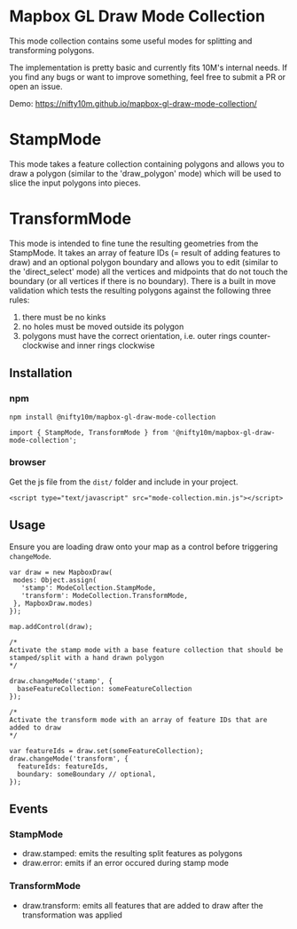 Mapbox GL Draw Mode Collection
==========================

This mode collection contains some useful modes for splitting and transforming polygons.

The implementation is pretty basic and currently fits 10M's internal needs. If you find any bugs or want to improve something, 
feel free to submit a PR or open an issue.

Demo: https://nifty10m.github.io/mapbox-gl-draw-mode-collection/

# StampMode

This mode takes a feature collection containing polygons and allows you to draw a polygon (similar to the 'draw_polygon' mode) which will
 be 
used to slice the input polygons into pieces.

# TransformMode

This mode is intended to fine tune the resulting geometries from the StampMode. It takes an array of feature IDs (= result of adding 
features to draw) and an optional polygon boundary and allows you to edit (similar to the 'direct_select' mode) all the vertices and 
midpoints that do not touch the boundary (or all vertices if there is no boundary). There is a built in move validation which tests the 
resulting polygons against the following three rules:

1. there must be no kinks
2. no holes must be moved outside its polygon
3. polygons must have the correct orientation, i.e. outer rings counter-clockwise and inner rings clockwise

Installation
------------

### npm

```
npm install @nifty10m/mapbox-gl-draw-mode-collection

import { StampMode, TransformMode } from '@nifty10m/mapbox-gl-draw-mode-collection';
```

### browser

Get the js file from the `dist/` folder and include in your project.

```
<script type="text/javascript" src="mode-collection.min.js"></script>
```

## Usage

Ensure you are loading draw onto your map as a control before triggering `changeMode`.

```
var draw = new MapboxDraw(
 modes: Object.assign(
   'stamp': ModeCollection.StampMode,
   'transform': ModeCollection.TransformMode,
 }, MapboxDraw.modes)
});

map.addControl(draw);

/*
Activate the stamp mode with a base feature collection that should be stamped/split with a hand drawn polygon
*/

draw.changeMode('stamp', {
  baseFeatureCollection: someFeatureCollection
});

/*
Activate the transform mode with an array of feature IDs that are added to draw
*/

var featureIds = draw.set(someFeatureCollection);
draw.changeMode('transform', {
  featureIds: featureIds,
  boundary: someBoundary // optional,
});
```

## Events

### StampMode

* draw.stamped: emits the resulting split features as polygons
* draw.error: emits if an error occured during stamp mode

### TransformMode

* draw.transform: emits all features that are added to draw after the transformation was applied
